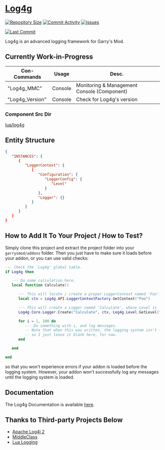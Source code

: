 # [Log4g](https://github.com/GrayWolf64/gmod-logging-log4g/wiki)

[![Repository Size](https://img.shields.io/github/repo-size/GrayWolf64/gmod-logging-log4g?label=Repository%20Size&style=flat-square)](https://github.com/GrayWolf64/gmod-logging-log4g/)
[![Commit Activity](https://img.shields.io/github/commit-activity/m/GrayWolf64/gmod-logging-log4g?label=Commit%20Activity&style=flat-square)](https://github.com/GrayWolf64/gmod-logging-log4g/graphs/commit-activity)
[![Issues](https://img.shields.io/github/issues/GrayWolf64/gmod-logging-log4g?style=flat-square)](https://github.com/GrayWolf64/gmod-logging-log4g/issues)

[![Last Commit](https://img.shields.io/github/last-commit/GrayWolf64/gmod-logging-log4g)](https://github.com/GrayWolf64/gmod-logging-log4g/)

Log4g is an advanced logging framework for Garry's Mod.

## Currently Work-in-Progress

| Con-Commands    | Usage   | Desc.                                        |
| --------------- | ------- | -------------------------------------------- |
| "Log4g_MMC"     | Console | Monitoring & Management Console (Component)  |
| "Log4g_Version" | Console | Check for Log4g's version                    |

### Component Src Dir

[lua/log4g](https://github.com/GrayWolf64/gmod-logging-log4g/tree/main/lua/log4g)

## Entity Structure

```json
{
   "INSTANCES": {
      {
         "LoggerContext": {
            {            
               "Configuration": {
                  "LoggerConfig": {
                     "Level"
                  }
               },
               "Logger": {}
            }
         }
      }
   }
}
```

## How to Add It To Your Project / How to Test?

Simply clone this project and extract the project folder into your `garrysmod/addons` folder.
Then you just have to make sure it loads before your addon, or you can use valid checks:

```lua
--- Check the 'Log4g' global table.
if Log4g then

   --- Do some calculation here.
   local function Calculate()

      --- This will locate / create a proper LoggerContext named 'Foo'.
      local ctx = Log4g.API.LoggerContextFactory.GetContext("Foo")

      --- This will create a Logger named 'Calculate', whose Level is 'INFO', and is in 'Foo'.
      Log4g.Core.Logger.Create("Calculate", ctx, Log4g.Level.GetLevel("INFO"))

      for i = 1, 100 do
         --- Do something with i, and log messages.
         -- Note that when this was written, the logging system isn't finished yet,
         -- so I just leave it blank here, for now.
      end

   end

end
```

so that you won't experience errors if your addon is loaded before the logging system.
However, your addon won't successfully log any messages until the logging system is loaded.

## Documentation

The Log4g Documentation is available [here](https://github.com/GrayWolf64/Log4g/wiki).

## Thanks to Third-party Projects Below

* [Apache Log4j 2](https://github.com/apache/logging-log4j2)
* [MiddleClass](https://github.com/kikito/middleclass)
* [Lua Logging](https://github.com/lunarmodules/lualogging/)
